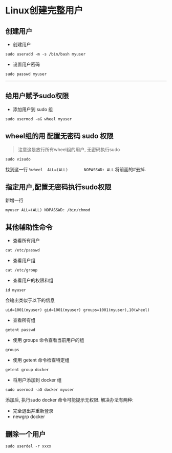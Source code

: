 # Linux创建完整用户
## 创建用户
- 创建用户
```
sudo useradd -m -s /bin/bash myuser
```

- 设置用户密码
```
sudo passwd myuser
```
---

## 给用户赋予sudo权限
- 添加用户到 sudo 组
```
sudo usermod -aG wheel myuser
```

## wheel组的用 配置无密码 sudo 权限
> 注意这是放行所有wheel组的用户, 无密码执行sudo
```
sudo visudo
```

找到这一行 `%wheel  ALL=(ALL)       NOPASSWD: ALL`
将前面的#去掉. 

## 指定用户,配置无密码执行sudo权限
新增一行
```
myuser ALL=(ALL) NOPASSWD: /bin/chmod
```

## 其他辅助性命令
- 查看所有用户
```
cat /etc/passwd
```

- 查看用户组
```
cat /etc/group
```

- 查看用户的权限和组
```
id myuser
```
会输出类似于以下的信息
```
uid=1001(myuser) gid=1001(myuser) groups=1001(myuser),10(wheel)
```

- 查看所有组
```
getent passwd
```

- 使用 groups 命令查看当前用户的组
```
groups
```

- 使用 getent 命令检查特定组
```
getent group docker
``` 

- 将用户添加到 docker 组
```
sudo usermod -aG docker myuser
```
添加后, 执行sudo docker 命令可能提示无权限. 解决办法有两种:
- 完全退出并重新登录
- newgrp docker

## 删除一个用户
```shell
sudo userdel -r xxxx
```
